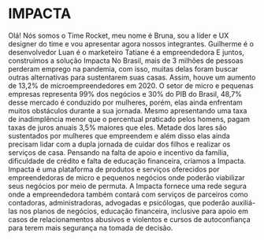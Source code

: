 # IMPACTA

Olá! Nós somos o Time Rocket, meu nome é Bruna, sou a líder e UX designer do time e vou apresentar agora nossos integrantes.
Guilherme é o desenvolvedor
Luan é o marketeiro
Tatiane é a empreendedora
E juntos, construímos a solução Impacta
No Brasil, mais de 3 milhões de pessoas perderam emprego na pandemia, com isso, muitas delas foram buscar outras alternativas para sustentarem suas casas. Assim, houve um aumento de 13,2% de microempreendedores em 2020. O setor de micro e pequenas empresas representa 99% dos negócios e 30% do PIB do Brasil, 
48,7% desse mercado é conduzido por mulheres, porém, elas ainda enfrentam muitos obstáculos durante a sua jornada. Mesmo apresentando uma taxa de inadimplência menor que o percentual praticado pelos homens, pagam taxas de juros anuais 3,5% maiores que eles. Metade dos lares são sustentados por mulheres que empreendem e além disso elas ainda precisam lidar com a dupla jornada de cuidar dos filhos e realizar os serviços de casa. 
Pensando na falta de apoio e incentivo da família, dificuldade de crédito e falta de educação financeira, criamos a Impacta.
Impacta é uma plataforma de produtos e serviços oferecidos por empreendedoras de micro e pequenos negócios onde poderão viabilizar seus negócios por meio de permuta.  A Impacta fornece uma rede segura onde a empreendedora também contará com serviços de parceiros como contadoras, administradoras, advogadas e psicólogas, que poderão auxiliá-las nos planos de negócios, educação financeira, inclusive para apoio em casos de relacionamentos abusivos e violentos e cursos de autoconfiança para terem mais segurança na tomada de decisão.